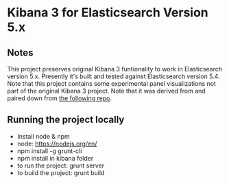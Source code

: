 # Kibana 3 for Elasticsearch Version 5.x

## Notes

This project preserves original Kibana 3 funtionality to work in Elasticsearch version 5.x. Presently it's built and tested against Elasticsearch version 5.4. Note that this project contains some experimental panel visualizations not part of the original Kibana 3 project. Note that it was derived from and paired down from [the following repo](https://github.com/childe/kibana-authorization/tree/dev).

## Running the project locally

* Install node & npm 
 * node: https://nodejs.org/en/
* npm install -g grunt-cli 
* npm install in kibana folder 
* to run the project: grunt server
* to build the project: grunt build